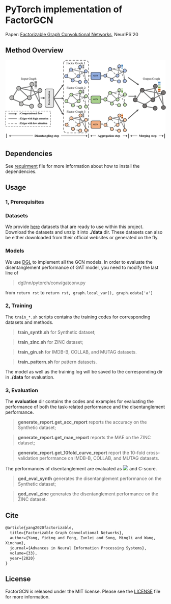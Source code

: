 # PyTorch implementation of FactorGCN

Paper: [Factorizable Graph Convolutional Networks](https://arxiv.org/pdf/2010.05421.pdf), NeurIPS'20

## Method Overview

![](./asserts/overview.jpg)

## Dependencies

See [requirment](requirment.txt) file for more information
about how to install the dependencies.

## Usage

### 1, Prerequisites

### Datasets

We provide [here](https://drive.google.com/drive/folders/1a5i3_S-22wFjp5NIL9WxoMvaUwUE0NLQ?usp=sharing) 
datasets that are ready to use
within this project.
Download the datasets and unzip it into
**./data** dir.
These datasets can also be either 
downloaded from their official websites 
or generated on the fly.

### Models

We use [DGL](https://www.dgl.ai/) to 
implement all the GCN models. 
In order to evaluate the disentanglement performance of GAT model, 
you need to modify the last line of 

> dgl/nn/pytorch/conv/gatconv.py

from
`return rst`
to
`return rst, graph.local_var(), graph.edata['a']`

### 2, Training

The `train_*.sh` scripts contains the training codes for corresponding datasets and methods. 

> **train_synth.sh** for Synthetic dataset;

> **train_zinc.sh** for ZINC dataset;

> **train_gin.sh** for IMDB-B, COLLAB, and MUTAG datasets.

> **train_pattern.sh** for pattern datasets.

The model as well as the training log
will be saved to the corresponding dir in **./data** for evaluation.

### 3, Evaluation

The **evaluation** dir contains the codes and examples for evaluating the performance of
both the task-related performance and the disentanglement performance.

> **generate_report.get_acc_report** reports the accuracy on the 
Synthetic dataset;

> **generate_report.get_mae_report** reports the MAE on the ZINC dataset;

> **generate_report.get_10fold_curve_report** report the 10-fold cross-validation performance on IMDB-B, COLLAB, and MUTAG datasets.

The performances of disentanglement are evaluated
as ![](./asserts/ged_e.gif) and C-score.

> **ged_eval_synth** generates the disentanglement performance
on the Synthetic dataset;

> **ged_eval_zinc** generates the disentanglement performance
on the ZINC dataset.

## Cite

```
@article{yang2020factorizable,
  title={Factorizable Graph Convolutional Networks},
  author={Yang, Yiding and Feng, Zunlei and Song, Mingli and Wang, Xinchao},
  journal={Advances in Neural Information Processing Systems},
  volume={33},
  year={2020}
}
```

## License

FactorGCN is released under the MIT license. Please see the [LICENSE](LICENSE) file for more information.
